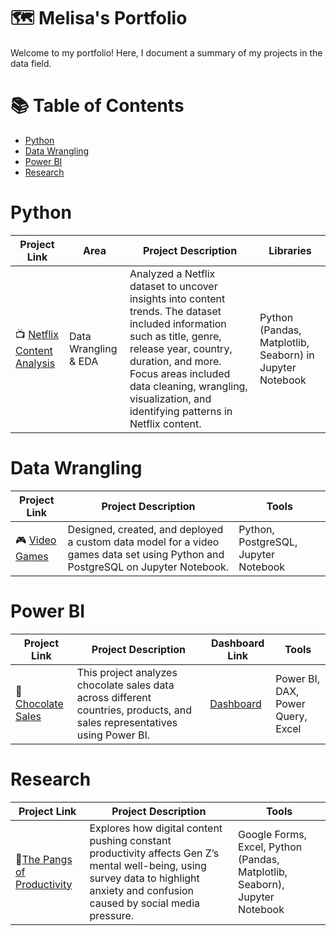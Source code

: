 # 🗺 Melisa's Portfolio


Welcome to my portfolio! Here, I document a summary of my projects in the data field.


# 📚 Table of Contents

- [Python](#python)
- [Data Wrangling](#data-wrangling)
- [Power BI](#power-bi)
- [Research](#research)


# Python

| Project Link | Area | Project Description | Libraries |    
|---|---|---|---|
| 📺 [Netflix Content Analysis](https://github.com/meljesus/Python/blob/main/netflix_content_analysis.ipynb) |   Data Wrangling & EDA |  Analyzed a Netflix dataset to uncover insights into content trends. The dataset included information such as title, genre, release year, country, duration, and more. Focus areas included data cleaning, wrangling, visualization, and identifying patterns in Netflix content.  | Python (Pandas, Matplotlib, Seaborn) in Jupyter Notebook |   


# Data Wrangling

| Project Link  |  Project Description | Tools |
|---|---|---|
| 🎮 [Video Games](https://github.com/melisatuncay/Data-Wrangling/blob/main/Video%20Games/video_game_cleaning.ipynb)  | Designed, created, and deployed a custom data model for a video games data set using Python and PostgreSQL on Jupyter Notebook. |Python, PostgreSQL, Jupyter Notebook |


# Power BI

| Project Link | Project Description | Dashboard Link |Tools |
|---|---|---|---|
| 🍫 [Chocolate Sales](https://github.com/melisatuncay/Power-BI/blob/main/Chocolate-Sales.ipynb) | This project analyzes chocolate sales data across different countries, products, and sales representatives using Power BI. | [Dashboard](https://github.com/melisatuncay/Power-BI/blob/main/PowerBI_ChocolateSales.jpg) | Power BI, DAX, Power Query, Excel |


# Research

| Project Link | Project Description | Tools | 
|---|---|---|
| 📱[The Pangs of Productivity](https://github.com/melisatuncay/Productivity-Pain/blob/main/Social_Media_Survey.ipynb) |  Explores how digital content pushing constant productivity affects Gen Z’s mental well-being, using survey data to highlight anxiety and confusion caused by social media pressure. | Google Forms, Excel, Python (Pandas, Matplotlib, Seaborn), Jupyter Notebook | 

